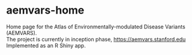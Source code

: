 # aemvars-home
Home page for the Atlas of Environmentally-modulated Disease Variants (AEMVARS).   
The project is currently in inception phase, https://aemvars.stanford.edu  
Implemented as an R Shiny app.
